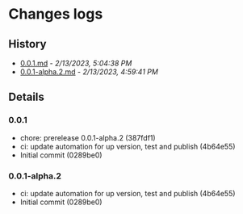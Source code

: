 # Changes logs

## History

- [0.0.1.md](#1676282678538)  -  _2/13/2023, 5:04:38 PM_
- [0.0.1-alpha.2.md](#1676282381797)  -  _2/13/2023, 4:59:41 PM_

## Details

<a id="1676282678538"></a>
### 0.0.1

* chore: prerelease 0.0.1-alpha.2 (387fdf1)
* ci: update automation for up version, test and publish (4b64e55)
* Initial commit (0289be0)
  
<a id="1676282381797"></a>
### 0.0.1-alpha.2

* ci: update automation for up version, test and publish (4b64e55)
* Initial commit (0289be0)


